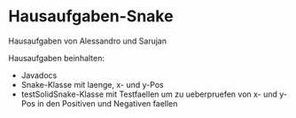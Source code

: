 # Hausaufgaben-Snake
Hausaufgaben von Alessandro und Sarujan

Hausaufgaben beinhalten:
- Javadocs
- Snake-Klasse mit laenge, x- und y-Pos
- testSolidSnake-Klasse mit Testfaellen um zu ueberpruefen von x- und y-Pos in den Positiven und Negativen faellen

